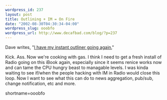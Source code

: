 ```yaml
--- 
wordpress_id: 237
layout: post
title: Outlining + IM = On Fire
date: "2002-08-30T04:30:34-04:00"
wordpress_slug: ooobfo
wordpress_url: http://www.decafbad.com/blog/?p=237
---
```

<p>Dave writes, "<a href="http://scriptingnews.userland.com/backissues/2002/08/29#When:6:18:09PM">I have my instant outliner going again.</a>"</p>
<p>Kick.  Ass.  Now we're cooking with gas.  I think I need to get a fresh install of Radio going on this iBook again, especially since it seems renice works now and can tame the CPU hungry beast to managable levels.  I was kinda waiting to see if/when the people hacking with IM in Radio would close this loop.  Now I want to see what this can do to news aggregation, pub/sub, change notification, etc and more.  </p>
<!--more-->
shortname=ooobfo
